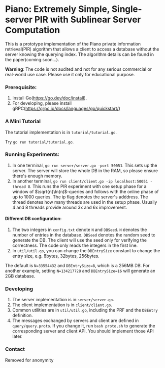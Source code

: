 # Piano: Extremely Simple, Single-server PIR with Sublinear Server Computation

This is a prototype implementation of the Piano private information retrieval(PIR) algorithm that allows a client to access a database without the server knowing the querying index.
The algorithm details can be found in the paper(coming soon...).

**Warning**: The code is not audited and not for any serious commercial or real-world use case. Please use it only for educational purpose.

### Prerequisite:
1. Install Go(https://go.dev/doc/install).
2. For developing, please install gRPC(https://grpc.io/docs/languages/go/quickstart/)

### A Mini Tutorial

The tutorial implementation is in `tutorial/tutorial.go`.

Try `go run tutorial/tutorial.go`.

### Running Experiments:
1. In one terminal, `go run server/server.go -port 50051`. This sets up the server. The server will store the whole DB in the RAM, so please ensure there's enough memory.
2. In another terminal, `go run client/client.go -ip localhost:50051 -thread 8`. This runs the PIR experiment with one setup phase for a window of $\sqrt{n}\ln(n)$-queries and follows with the online phase of up to 1000 queries. The ip flag denotes the server's adddress. The thread denotes how many threads are used in the setup phase. Usually 4 and 8 threads provide around 3x and 6x improvement.

#### Different DB configuration:
1. The two integers in `config.txt` denote `N` and `DBSeed`. `N` denotes the number of entries in the database. `DBSeed` denotes the random seed to generate the DB. The client will use the seed only for verifying the correctness. The code only reads the integers in the first line.
2. In `util/util.go`, you can change the `DBEntrySize` constant to change the entry size, e.g. 8bytes, 32bytes, 256bytes.

The default is `N=33554432` and `DBEntrySize=8`, which is a 256MB DB.
For another example, setting `N=134217728`  and `DBEntrySize=16` will generate an 2GB database.

### Developing
1. The server implementation is in `server/server.go`.
2. The client implementation is in `client/client.go`.
3. Common utilities are in `util/util.go`, including the PRF and the `DBEntry` definition.
4. The messages exchanged by servers and client are defined in `query/query.proto`. If you change it, run `bash proto.sh` to generate the corresponding server and client API. You should implement those API later.

### Contact

Removed for anonymity
